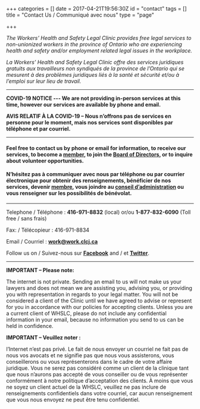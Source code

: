 +++
categories = []
date = 2017-04-21T19:56:30Z
id = "contact"
tags = []
title = "Contact Us / Communiqué avec nous"
type = "page"

+++

_The Workers’ Health and Safety Legal Clinic provides free legal services to non-unionized workers in the province of Ontario who are experiencing health and safety and/or employment related legal issues in the workplace._

_La Workers’ Health and Safety Legal Clinic offre des services juridiques gratuits aux travailleurs non syndiqués de la province de l’Ontario qui se mesurent à des problèmes juridiques liés à la santé et sécurité et/ou à l’emploi sur leur lieu de travail._

***

**COVID-19 NOTICE --- We are not providing in-person services at this time, however our services are available by phone and email.**

**AVIS RELATIF À LA COVID-19 – Nous n’offrons pas de services en personne pour le moment, mais nos services sont disponibles par téléphone et par courriel.**

***

#### Feel free to contact us by phone or email for information, to receive our services, to become a [member](/menu/member/), to join the [Board of Directors](/menu/aboutus/board-of-directors/), or to inquire about volunteer opportunities.

#### N’hésitez pas à communiquer avec nous par téléphone ou par courrier électronique pour obtenir des renseignements, bénéficier de nos services, devenir [membre](/menu/member/), vous joindre au [conseil d’administration](/menu/aboutus/board-of-directors/) ou vous renseigner sur les possibilités de bénévolat.

***

Telephone / Téléphone : **416-971-8832** (local) or/ou **1-877-832-6090** (Toll free / sans frais)

Fax: / Télécopieur : 416-971-8834

Email / Courriel : [**work@work.clcj.ca**](mailto:work@work.clcj.ca)

Follow us on / Suivez-nous sur [**Facebook**](https://www.facebook.com/TWHSLC/) and / et [**Twitter**](https://twitter.com/TWHSLC).

***

**IMPORTANT – Please note:**

The internet is not private. Sending an email to us will not make us your lawyers and does not mean we are assisting you, advising you, or providing you with representation in regards to your legal matter. You will not be considered a client of the Clinic until we have agreed to advise or represent for you in accordance with our policies for accepting clients. Unless you are a current client of WHSLC, please do not include any confidential information in your email, because no information you send to us can be held in confidence.



**IMPORTANT – Veuillez noter :**

l’Internet n’est pas privé. Le fait de nous envoyer un courriel ne fait pas de nous vos avocats et ne signifie pas que nous vous assisterons, vous conseillerons ou vous représenterons dans le cadre de votre affaire juridique. Vous ne serez pas considéré comme un client de la clinique tant que nous n’aurons pas accepté de vous conseiller ou de vous représenter conformément à notre politique d’acceptation des clients. À moins que vous ne soyez un client actuel de la WHSLC, veuillez ne pas inclure de renseignements confidentiels dans votre courriel, car aucun renseignement que vous nous envoyez ne peut être tenu confidentiel.
